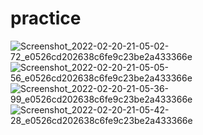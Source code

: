 # practice

![Screenshot_2022-02-20-21-05-02-72_e0526cd202638c6fe9c23be2a433366e](https://user-images.githubusercontent.com/71784758/154850673-3e57a881-6914-496f-b81f-9c818eed3855.jpg)
![Screenshot_2022-02-20-21-05-05-56_e0526cd202638c6fe9c23be2a433366e](https://user-images.githubusercontent.com/71784758/154850677-e3530433-0dc0-4fb0-9395-68c1a8210c4e.jpg)
![Screenshot_2022-02-20-21-05-36-99_e0526cd202638c6fe9c23be2a433366e](https://user-images.githubusercontent.com/71784758/154850679-92b798b3-d354-4b0e-8a3f-ae162e930b06.jpg)
![Screenshot_2022-02-20-21-05-42-28_e0526cd202638c6fe9c23be2a433366e](https://user-images.githubusercontent.com/71784758/154850680-ae5f5c4e-163a-4067-9ac4-0b12db0dea65.jpg)
